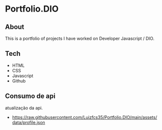 # Portfolio.DIO

##  About
This is a portfolio of projects I have worked on Developer Javascript / DIO.


##  Tech
* HTML
* CSS
* Javascript
* Github

## Consumo de api
atualização da api.

* https://raw.githubusercontent.com/Luizfcs35/Portfolio.DIO/main/assets/data/profile.json



